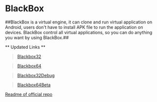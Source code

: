 # BlackBox
##BlackBox is a virtual engine, it can clone and run virtual application on Android,  users don't have to install APK file to run the application on devices. BlackBox control all virtual applications, so you can do anything you want by using BlackBox.##

** Updated Links **
> [Blackbox32](https://apkadmin.com/uutcz5xvjcwz/BB32.apk.html)

> [Blackbox64](https://apkadmin.com/ujsflvqvet64/BB64.apk.html)

> [Blackbox32Debug](https://apkadmin.com/8q3wud0drimn/BB32-debug.apk.html)

> [Blackbox64Beta](https://apkadmin.com/trilcpntf51l/BB64-Beta.apk.html)

[Readme of official repo](https://github.com/1-2-Tree/BlackBox/blob/master/README_01.md)
